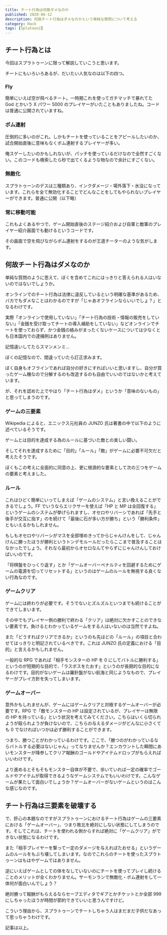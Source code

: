 ```yaml
---
title: チート行為は何故ダメなのか
published: 2020-06-12
description: 何故チート行為はダメなのかという単純な質問について考える
category: Hack
tags: [Splatoon2]
---
```


## チート行為とは

今回はスプラトゥーンに限って解説していこうと思います。

チートにもいろいろあるが、だいたい人気なのは以下の四つ。

### Fly

簡単にいえば空が飛べるチート。一時期これを使ってガチマッチで暴れてた God とかいう X パワー 5000 のプレイヤーがいたこともありましたね。コードは普通に公開されていますね。

### ボム連射

圧倒的に多いのがこれ。しかもチートを使っていることをアピールしたいのか、試合開始直後に意味もなくボム連射するプレイヤーが多い。

俺スゲーしたいのかもしれないが、パッチを使っているだけなので全然すごくない。このコードも検索したら秒で出てくるような物なので余計にすごくない。

### 無敵化

スプラトゥーンのデスは三種類あり、インクダメージ・場外落下・水没になっています。これらを全て無効化することでどんなことをしてもやられないプレイヤーができます。普通に公開（以下略）

### 常に移動可能

これもよくあるやつで、ゲーム開始直後のステージ紹介および自軍と敵軍のプレイヤー紹介画面でも動けるというコードです。

その画面で空を飛びながらボム連射をするのが王道チーターのような気がします。

## 何故チート行為はダメなのか

単純な質問のように思えて、ぼくを含めてこれにはっきりと答えられる人はいないのではないでしょうか。

オンラインでのチート行為は法律に違反しているという明確な基準があるため、バカでもダメなことはわかるのですが「じゃあオフラインならいいでしょ？」となるわけです。

実際「オンラインで使用していない」「チート行為の技術・情報の販売をしていない」「金銭を受け取ってチートの導入補助をしていない」などオンラインでチートを使っておらず、かつ金銭の絡みがまったくないケースについては少なくとも日本国内での逮捕例はありません。

記憶違いしてたらスマンメンミ...

ぼくの記憶なので、間違っていたら訂正求みます。

ぼく自身もオフラインであれば自分の好きにすればいいと思いますし、自分が買ったゲーム機なので分解するのも改造するのも自由でいいのではないかと考えています。

が、それを認めた上でやはり「チート行為はダメ」というか「意味のないもの」と思ってしまうのです。

### ゲームの三要素

Wikipedia によると、エニックス元社員の JUNZO 氏は著書の中で以下のように述べているそうです。

ゲームとは目的を達成する為のルールに基づいた敵との楽しい闘い。

そしてそれを達成するために「目的」「ルール」「敵」がゲームに必要不可欠だと考えたそうです。

ぼくもこの考えに全面的に同意の上、更に根源的な要素として次の三つをゲームの要素と考えました。

### ルール

これはひどく簡単にいってしまえば「ゲームのシステム」と言い換えることができるでしょう。FF でいうならエリクサーを使えば「HP と MP は全回復する」というゲームのシステムが挙げられますし、オセロやリバーシであれば「先手と後手が交互に指す」のを続けて「最後に石が多い方が勝ち」という「勝利条件」ともいえるかもしれません。

もしもオセロやリバーシがマスを全部埋めきってからじゃんけんをして、じゃんけんに勝ったほうが勝利というトンデモルールだったらここまで普及することはなかったでしょう。それなら最初からオセロなんてやらずにじゃんけんしておけばいいのです。

「将棋盤をひっくり返す」とか「ゲームオーバーペナルティを回避するためにゲームの電源を切ってリセットする」というのはゲームのルールを無視する良くない行為なのです。

### ゲームクリア

ゲームには終わりが必要です。そうでないとズルズルといつまでも続けることができてしまいます。

その中でもプレイヤー側の勝利で終わる「クリア」は絶対に欠かすことのできない要素です。負けるとわかっているゲームをする人はいないのは当然ですよね。

また「どうすればクリアできるか」というのも先ほどの「ルール」の項目と合わせてはっきりと明記されているべきです。これは JUNZO 氏の定義における「目的」と言えるかもしれません。

一般的な RPG であれば「相手モンスターの HP を 0 にしてバトルに勝利する」というのが短期的な目的で、「ラスボスをたおす」というのが長期的な目的になるわけです。目的がないゲームは羅針盤がない航海と同じようなもので、プレイヤーがプレイ方針を失ってしまいます。

### ゲームオーバー

意外かもしれませんが、ゲームにはゲームクリアと対極するゲームオーバーが必要です。RPG で「敵モンスターの HP は設定されているが、プレイヤーは無限の HP を持っている」という状況を考えてみてください。こちらはいくら切られようが殴られようが負けないので、こちらの与えるダメージがどんなに小さくても 0 でなければいつかは必ず勝利することができます。

つまり、勝つことがわかっているわけです。ここで、「勝つのがわかっているならバトルする必要はないじゃん」ってなりませんか？エンカウントした瞬間にあいモンスターが降参してクリア報酬のゴールドやアイテムドロップがもらえればいいわけです。

より進めるとそもそもモンスター自体が不要で、歩いていれば一定の確率でゴールドやアイテムが取得できるようなゲームシステムでもいいわけです。こんなゲームが果たして面白いでしょうか？ゲームオーバーがないゲームというのはこんな感じなのです。

## チート行為は三要素を破壊する

で、肝心の本題なのですがスプラトゥーンにおけるチート行為はゲームの三要素における「ゲームオーバー」、つまり敗北を絶対にしない状態にしてしまうのです。そしてこれは、チートを使われる側からすれば絶対に「ゲームクリア」ができない状態になるわけです。

また「相手プレイヤーを撃って一定のダメージを与えればたおせる」というゲームのルールをもぶち壊してしまいます。なのでこれらのチートを使ったスプラトゥーンはもはやゲームではありません。

逆にいえばゲームとしての体をなしていないのにチートを使ってプレイし続けることのメリットが全くわかりません。サーモンランで無敵化・ボム連射をして一体何が面白いんでしょう？

絶対勝って報酬がもらえるならセーブエディタでギアとかチケットとか全部 999 にしちゃったほうが時間が節約できていいと思うんですけど。

こういう理由から、スプラトゥーンでチートしちゃう人はまだまだ子供だなあって思っちゃうわけです。

記事は以上。
